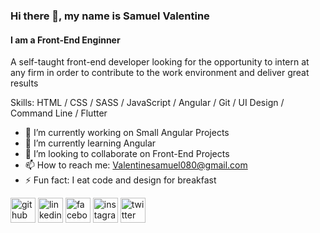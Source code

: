 ### Hi there 👋, my name is Samuel Valentine
#### I am a Front-End Enginner
A self-taught front-end developer looking for the opportunity to intern at any firm in order to contribute to the work environment and deliver great results

Skills: HTML / CSS /  SASS / JavaScript / Angular / Git / UI Design / Command Line / Flutter

- 🔭 I’m currently working on Small Angular Projects 
- 🌱 I’m currently learning Angular  
- 👯 I’m looking to collaborate on Front-End Projects 
- 📫 How to reach me: Valentinesamuel080@gmail.com 
- ⚡ Fun fact: I eat code and design for breakfast 


[<img src='https://cdn.jsdelivr.net/npm/simple-icons@3.0.1/icons/github.svg' alt='github' height='40'>](https://github.com/valentinesamuel)  [<img src='https://cdn.jsdelivr.net/npm/simple-icons@3.0.1/icons/linkedin.svg' alt='linkedin' height='40'>](https://www.linkedin.com/in/samuel-valentine-476797202//)  [<img src='https://cdn.jsdelivr.net/npm/simple-icons@3.0.1/icons/facebook.svg' alt='facebook' height='40'>](https://www.facebook.com/valentine.samuel.9047/)  [<img src='https://cdn.jsdelivr.net/npm/simple-icons@3.0.1/icons/instagram.svg' alt='instagram' height='40'>](https://www.instagram.com/growing_dev/)  [<img src='https://cdn.jsdelivr.net/npm/simple-icons@3.0.1/icons/twitter.svg' alt='twitter' height='40'>](https://twitter.com/Mval_Architects)  




